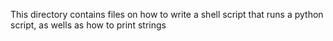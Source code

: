 This directory contains files on how to write a shell script that runs a python script, as wells as how to print strings
